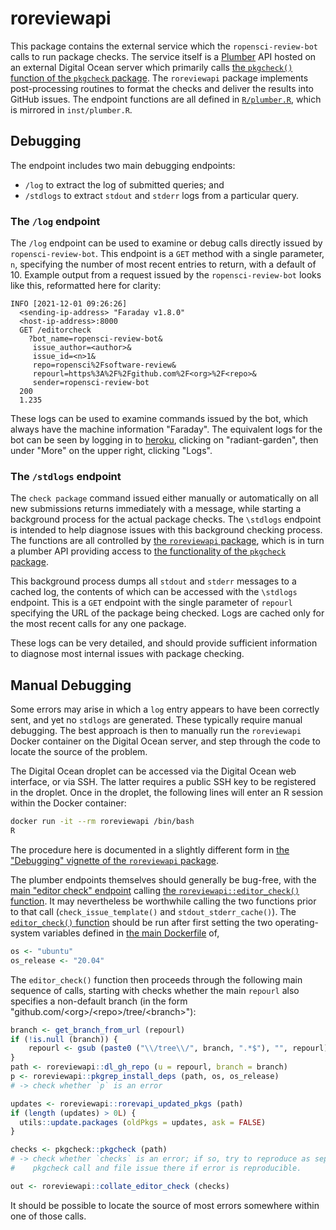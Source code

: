 
# roreviewapi

This package contains the external service which the `ropensci-review-bot`
calls to run package checks. The service itself is a
[Plumber](https://rplumber.io) API hosted on an external Digital Ocean server
which primarily calls [the `pkgcheck()` function of the `pkgcheck`
package](/pkgcheck/pkgcheck). The `roreviewapi` package implements
post-processing routines to format the checks and deliver the results into
GitHub issues. The endpoint functions are all defined in
[`R/plumber.R`](https://github.com/ropensci-review-tools/roreviewapi/blob/main/R/plumber.R),
which is mirrored in `inst/plumber.R`.

## Debugging

The endpoint includes two main debugging endpoints:

- `/log` to extract the log of submitted queries; and
- `/stdlogs` to extract `stdout` and `stderr` logs from a particular query.

### The `/log` endpoint

The `/log` endpoint can be used to examine or debug calls directly issued by
`ropensci-review-bot`. This endpoint is a `GET` method with a single parameter,
`n`, specifying the number of most recent entries to return, with a default of
10. Example output from a request issued by the `ropensci-review-bot` looks
like this, reformatted here for clarity:

```
INFO [2021-12-01 09:26:26] 
  <sending-ip-address> "Faraday v1.8.0"
  <host-ip-address>:8000
  GET /editorcheck
    ?bot_name=ropensci-review-bot&
     issue_author=<author>&
     issue_id=<n>1&
     repo=ropensci%2Fsoftware-review&
     repourl=https%3A%2F%2Fgithub.com%2F<org>%2F<repo>&
     sender=ropensci-review-bot
  200
  1.235
```

These logs can be used to examine commands issued by the bot, which always have
the machine information "Faraday". The equivalent logs for the bot can be seen
by logging in to [heroku](https://heroku.com), clicking on "radiant-garden",
then under "More" on the upper right, clicking "Logs".

### The `/stdlogs` endpoint

The `check package` command issued either manually or automatically on all new
submissions returns immediately with a message, while starting a background
process for the actual package checks. The `\stdlogs` endpoint is intended to
help diagnose issues with this background checking process. The functions are
all controlled by [the `roreviewapi`
package](https://github.com/ropensci-review-tools/roreviewapi), which is in
turn a plumber API providing access to [the functionality of the `pkgcheck`
package](https://github.com/ropensci-review-tools/pkgcheck).

This background process dumps all `stdout` and `stderr` messages to a cached
log, the contents of which can be accessed with the `\stdlogs` endpoint. This
is a `GET` endpoint with the single parameter of `repourl` specifying the URL
of the package being checked. Logs are cached only for the most recent calls
for any one package.

These logs can be very detailed, and should provide sufficient information to
diagnose most internal issues with package checking.

## Manual Debugging

Some errors may arise in which a `log` entry appears to have been correctly
sent, and yet no `stdlogs` are generated. These typically require manual
debugging. The best approach is then to manually run the `roreviewapi` Docker
container on the Digital Ocean server, and step through the code to locate the
source of the problem.

The Digital Ocean droplet can be accessed via the Digital Ocean web interface,
or via SSH. The latter requires a public SSH key to be registered in the
droplet. Once in the droplet, the following lines will enter an R session
within the Docker container:

``` bash
docker run -it --rm roreviewapi /bin/bash
R
```

The procedure here is documented in a slightly different form in [the
"Debugging" vignette of the `roreviewapi`
package](https://ropensci-review-tools.readthedocs.io/en/latest/roreviewapi/vignettes/debugging.html#manually-running-checks).

The plumber endpoints themselves should generally be bug-free, with the [main
"editor check"
endpoint](https://github.com/ropensci-review-tools/roreviewapi/blob/main/R/plumber.R)
calling [the `roreviewapi::editor_check()`
function](https://docs.ropensci.org/roreviewapi/reference/editor_check.html).
It may nevertheless be worthwhile calling the two functions prior to that call
(`check_issue_template()` and `stdout_stderr_cache()`). The [`editor_check()`
function](https://github.com/ropensci-review-tools/roreviewapi/blob/main/R/editor-check.R)
should be run after first setting the two operating-system variables defined in
[the main
Dockerfile](https://github.com/ropensci-review-tools/roreviewapi/blob/578f7ce7d6efb3d4b3893b73407835d2af8a2c38/Dockerfile#L25)
of,

``` r
os <- "ubuntu"
os_release <- "20.04"
```

The `editor_check()` function then proceeds through the following main sequence
of calls, starting with checks whether the main `repourl` also specifies a
non-default branch (in the form "github.com/\<org\>/\<repo\>/tree/\<branch\>"):

``` r
branch <- get_branch_from_url (repourl)
if (!is.null (branch)) {
    repourl <- gsub (paste0 ("\\/tree\\/", branch, ".*$"), "", repourl)
}
path <- roreviewapi::dl_gh_repo (u = repourl, branch = branch)
p <- roreviewapi::pkgrep_install_deps (path, os, os_release)
# -> check whether `p` is an error

updates <- roreviewapi::rorevapi_updated_pkgs (path)
if (length (updates) > 0L) {
  utils::update.packages (oldPkgs = updates, ask = FALSE)
}

checks <- pkgcheck::pkgcheck (path)
# -> check whether `checks` is an error; if so, try to reproduce as separate
#    pkgcheck call and file issue there if error is reproducible.

out <- roreviewapi::collate_editor_check (checks)
```

It should be possible to locate the source of most errors somewhere within one
of those calls.
